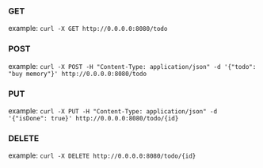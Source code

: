 ### GET 
example: `curl -X GET http://0.0.0.0:8080/todo`

### POST 
example: `curl -X POST -H "Content-Type: application/json" -d '{"todo": "buy memory"}' http://0.0.0.0:8080/todo`

### PUT 
example: `curl -X PUT -H "Content-Type: application/json" -d '{"isDone": true}' http://0.0.0.0:8080/todo/{id}`

### DELETE
example: `curl -X DELETE http://0.0.0.0:8080/todo/{id}`
